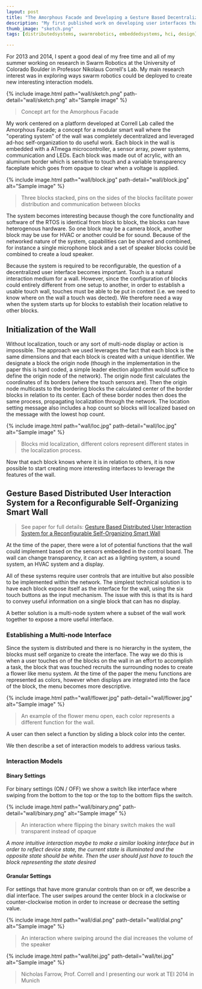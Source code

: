 ```yaml
---
layout: post
title: "The Amorphous Facade and Developing a Gesture Based Decentralized User Interface"
description: "My first published work on developing user interfaces that span multiple independent nodes in communication in a smart wall"
thumb_image: "sketch.png"
tags: [distributedsystems, swarmrobotics, embeddedsystems, hci, design]

---
```


For 2013 and 2014, I spent a good deal of my free time and all of my summer working on research in Swarm Robotics at the University of Colorado Boulder in Professor Nikolaus Correll's Lab. My main research interest was in exploring ways swarm robotics could be deployed to create new interesting interaction models.

{% include image.html path="wall/sketch.png" path-detail="wall/sketch.png" alt="Sample image" %}
> Concept art for the Amorphous Facade


My work centered on a platform developed at Correll Lab called the Amorphous Facade; a concept for a modular smart wall where the "operating system" of the wall was completely decentralized and leveraged ad-hoc self-organization to do useful work. Each block in the wall is embedded with a ATmega microcontroller, a sensor array, power systems, communication and LEDs. Each block was made out of acrylic, with an aluminum border which is sensitive to touch and a variable transparency faceplate which goes from opaque to clear when a voltage is applied.

{% include image.html path="wall/block.jpg" path-detail="wall/block.jpg" alt="Sample image" %}

> Three blocks stacked, pins on the sides of the blocks facilitate power distribution and communication between blocks

The system becomes interesting because though the core functionality and software of the RTOS is identical from block to block, the blocks can have heterogenous hardware. So one block may be a camera block, another block may be use for HVAC or another could be for sound. Because of the networked nature of the system, capabilities can be shared and combined, for instance a single microphone block and a set of speaker blocks could be combined to create a loud speaker.

Because the system is required to be reconfigurable, the question of a decentralized user interface becomes important. Touch is a natural interaction medium for a wall. However, since the configuration of blocks could entirely different from one setup to another, in order to establish a usable touch wall, touches must be able to be put in context (i.e. we need to know where on the wall a touch was dected). We therefore need a way when the system starts up for blocks to establish their location relative to other blocks.


## Initialization of the Wall

Without localization, touch or any sort of multi-node display or action is impossible. The approach we used leverages the fact that each block is the same dimensions and that each block is created with a unique identifier. We designate a block the origin node (though in the implementation in the paper this is hard coded, a simple leader election algorithm would suffice to define the origin node of the network). The origin node first calculates the coordinates of its borders (where the touch sensors are). Then the origin node multicasts to the bordering blocks the calculated center of the border blocks in relation to its center. Each of these border nodes then does the same process, propagating localization through the network. The location setting message also includes a hop count so blocks will localized based on the message with the lowest hop count.

{% include image.html path="wall/loc.jpg" path-detail="wall/loc.jpg" alt="Sample image" %}
> Blocks mid localization, different colors represent different states in the localization process.

Now that each block knows where it is in relation to others, it is now possible to start creating more interesting interfaces to leverage the features of the wall.

## Gesture Based Distributed User Interaction System for a Reconfigurable Self-Organizing Smart Wall

> See paper for full details: [Gesture Based Distributed User Interaction System for a Reconfigurable Self-Organizing Smart Wall](https://dl.acm.org/doi/pdf/10.1145/2540930.2540967)

At the time of the paper, there were a lot of potential functions that the wall could implement based on the sensors embedded in the control board. The wall can change transparency, it can act as a lighting system, a sound system, an HVAC system and a display.

All of these systems require user controls that are intuitive but also possible to be implemented within the network. The simplest technical solution is to have each block expose itself as the interface for the wall, using the six touch buttons as the input mechanism. The issue with this is that its is hard to convey useful information on a single block that can has no display.

A better solution is a multi-node system where a subset of the wall work together to expose a more useful interface.

### Establishing a Multi-node Interface

Since the system is distributed and there is no hierarchy in the system, the blocks must self organize to create the interface. The way we do this is when a user touches on of the blocks on the wall in an effort to accomplish a task, the block that was touched recruits the surrounding nodes to create a flower like menu system. At the time of the paper the menu functions are represented as colors, however when displays are integrated into the face of the block, the menu becomes more descriptive.

{% include image.html path="wall/flower.jpg" path-detail="wall/flower.jpg" alt="Sample image" %}
> An example of the flower menu open, each color represents a different function for the wall.

A user can then select a function by sliding a block color into the center.

We then describe a set of interaction models to address various tasks.

### Interaction Models

#### Binary Settings

For binary settings (ON / OFF) we show a switch like interface where swiping from the bottom to the top or the top to the bottom flips the switch.

{% include image.html path="wall/binary.png" path-detail="wall/binary.png" alt="Sample image" %}
> An interaction where flipping the binary switch makes the wall transparent instead of opaque

*A more intuitive interaction maybe to make a similar looking interface but in order to reflect device state, the current state is illuminated and the opposite state should be white. Then the user should just have to touch the block representing the state desired*

#### Granular Settings

For settings that have more granular controls than on or off, we describe a dial interface. The user swipes around the center block in a clockwise or counter-clockwise motion in order to increase or decrease the setting value.

{% include image.html path="wall/dial.png" path-detail="wall/dial.png" alt="Sample image" %}
> An interaction where swiping around the dial increases the volume of the speaker

{% include image.html path="wall/tei.jpg" path-detail="wall/tei.jpg" alt="Sample image" %}
> Nicholas Farrow, Prof. Correll and I presenting our work at TEI 2014 in Munich